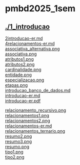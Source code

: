 # pmbd2025_1sem <br>
## [./1_introducao](https://github.com/IgorAvilaPereira/pmbd2025_1sem/tree/main/./1_introducao) <br>
[2introducao-er.md](https://github.com/IgorAvilaPereira/pmbd2025_1sem/blob/main/./1_introducao/2introducao-er.md) <br>
[4relacionamentos-er.md](https://github.com/IgorAvilaPereira/pmbd2025_1sem/blob/main/./1_introducao/4relacionamentos-er.md) <br>
[associativa_alternativa.png](https://github.com/IgorAvilaPereira/pmbd2025_1sem/blob/main/./1_introducao/associativa_alternativa.png) <br>
[associativa.png](https://github.com/IgorAvilaPereira/pmbd2025_1sem/blob/main/./1_introducao/associativa.png) <br>
[atributos1.png](https://github.com/IgorAvilaPereira/pmbd2025_1sem/blob/main/./1_introducao/atributos1.png) <br>
[atributos2.png](https://github.com/IgorAvilaPereira/pmbd2025_1sem/blob/main/./1_introducao/atributos2.png) <br>
[cardinalidade.png](https://github.com/IgorAvilaPereira/pmbd2025_1sem/blob/main/./1_introducao/cardinalidade.png) <br>
[entidade.png](https://github.com/IgorAvilaPereira/pmbd2025_1sem/blob/main/./1_introducao/entidade.png) <br>
[especializacao.png](https://github.com/IgorAvilaPereira/pmbd2025_1sem/blob/main/./1_introducao/especializacao.png) <br>
[etapas.png](https://github.com/IgorAvilaPereira/pmbd2025_1sem/blob/main/./1_introducao/etapas.png) <br>
[introducao_banco_de_dados.md](https://github.com/IgorAvilaPereira/pmbd2025_1sem/blob/main/./1_introducao/introducao_banco_de_dados.md) <br>
[introducao-er.md](https://github.com/IgorAvilaPereira/pmbd2025_1sem/blob/main/./1_introducao/introducao-er.md) <br>
[introducao-er.pdf](https://github.com/IgorAvilaPereira/pmbd2025_1sem/blob/main/./1_introducao/introducao-er.pdf) <br>

<!--
* [introducao_banco_de_dados.md](1_introducao/introducao_banco_de_dados.md)
* [introducao-er.pdf](1_introducao/introducao-er.pdf)
* [introducao-er.md](1_introducao/introducao-er.md)
* [relacionamentos-er.md](1_introducao/relacionamentos-er.md)

**Material Complementar:** <br>
-->
[relacionamento_recursivo.png](https://github.com/IgorAvilaPereira/pmbd2025_1sem/blob/main/./1_introducao/relacionamento_recursivo.png) <br>
[relacionamentos1.png](https://github.com/IgorAvilaPereira/pmbd2025_1sem/blob/main/./1_introducao/relacionamentos1.png) <br>
[relacionamentos2.png](https://github.com/IgorAvilaPereira/pmbd2025_1sem/blob/main/./1_introducao/relacionamentos2.png) <br>
[relacionamentos-er.md](https://github.com/IgorAvilaPereira/pmbd2025_1sem/blob/main/./1_introducao/relacionamentos-er.md) <br>
[relacionamentos_ternario.png](https://github.com/IgorAvilaPereira/pmbd2025_1sem/blob/main/./1_introducao/relacionamentos_ternario.png) <br>
[resumo2.png](https://github.com/IgorAvilaPereira/pmbd2025_1sem/blob/main/./1_introducao/resumo2.png) <br>
[resumo3.png](https://github.com/IgorAvilaPereira/pmbd2025_1sem/blob/main/./1_introducao/resumo3.png) <br>
[resumo.png](https://github.com/IgorAvilaPereira/pmbd2025_1sem/blob/main/./1_introducao/resumo.png) <br>
[tipo1.png](https://github.com/IgorAvilaPereira/pmbd2025_1sem/blob/main/./1_introducao/tipo1.png) <br>
[tipo2.png](https://github.com/IgorAvilaPereira/pmbd2025_1sem/blob/main/./1_introducao/tipo2.png) <br>
